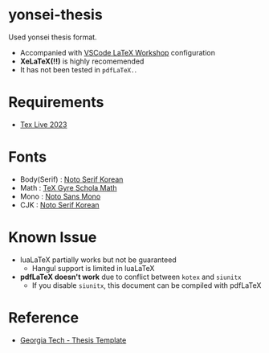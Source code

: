 # yonsei-thesis
Used yonsei thesis format.

* Accompanied with [VSCode LaTeX Workshop](https://marketplace.visualstudio.com/items?itemName=James-Yu.latex-workshop) configuration
* **XeLaTeX(!!)** is highly recomemended
* It has not been tested in `pdfLaTeX.`.

# Requirements
* [Tex Live 2023](https://www.tug.org/texlive/)

# Fonts
* Body(Serif) : [Noto Serif Korean](https://fonts.google.com/noto/specimen/Noto+Serif+KR)
* Math : [TeX Gyre Schola Math](https://ctan.org/pkg/tex-gyre-math-schola?lang=en)
* Mono : [Noto Sans Mono](https://fonts.google.com/noto/specimen/Noto+Sans+Mono)
* CJK : [Noto Serif Korean](https://fonts.google.com/noto/specimen/Noto+Serif+KR)

# Known Issue

* luaLaTeX partially works but not be guaranteed
    - Hangul support is limited in luaLaTeX
* **pdfLaTeX doesn't work** due to conflict between `kotex` and `siunitx`
    - If you disable `siunitx`, this document can be compiled with pdfLaTeX

# Reference
* [Georgia Tech - Thesis Template](https://github.com/manoj-c/GATechThesis)
